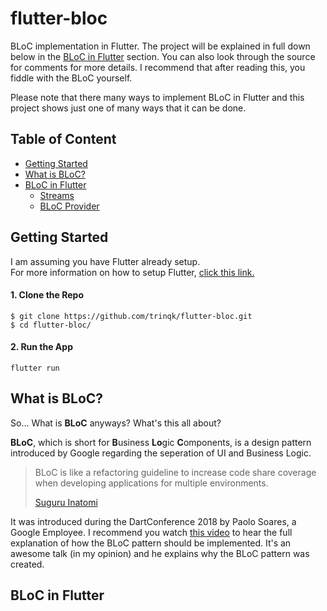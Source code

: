 
# flutter-bloc  
BLoC implementation in Flutter. The project will be explained in full down below in the [BLoC in Flutter](#bloc-in-flutter) section. You can also look through the source for comments for more details. I recommend that after reading this, you fiddle with the BLoC yourself.  
  
Please note that there many ways to implement BLoC in Flutter and this project shows just one of many ways that it can be done.   
  
## Table of Content  
- [Getting Started](#getting-started)  
- [What is BLoC?](#what-is-bloc)  
- [BLoC in Flutter](#bloc-in-flutter)  
  - [Streams](#streams)  
  - [BLoC Provider](#bloc-provider)  
## Getting Started  
I am assuming you have Flutter already setup.  
For more information on how to setup Flutter, [click this link.](https://flutter.io/docs/get-started/install)  
#### 1. Clone the Repo  
```  
$ git clone https://github.com/trinqk/flutter-bloc.git  
$ cd flutter-bloc/  
```  
#### 2. Run the App  
```  
flutter run  
```  
## What is BLoC?  
So... What is **BLoC** anyways? What's this all about?  
  
**BLoC**, which is short for **B**usiness **Lo**gic **C**omponents, is a design pattern introduced by Google regarding the seperation of UI and Business Logic.  
  
> BLoC is like a refactoring guideline to increase code share coverage when developing applications for multiple environments.
> 
> [Suguru Inatomi](https://medium.com/lacolaco-blog/bloc-design-pattern-with-angular-1c2f0339f6a3)

It was introduced during the DartConference 2018 by Paolo Soares, a Google Employee. I recommend you watch [this video](https://www.youtube.com/watch?v=PLHln7wHgPE&t=7s) to hear the full explanation of how the BLoC pattern should be implemented. It's an awesome talk (in my opinion) and he explains why the BLoC pattern was created. 
## BLoC in Flutter

